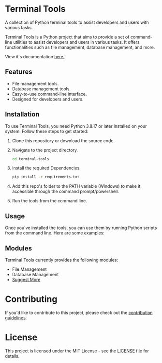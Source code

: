 # Terminal Tools

A collection of Python terminal tools to assist developers and users with various tasks.

Terminal Tools is a Python project that aims to provide a set of command-line utilities to assist developers and users in various tasks. It offers functionalities such as file management, database management, and more.

View it's documentation [here.](https://terminaltools-docs.ryanbaig.vercel.app)

## Features

- File management tools.
- Database management tools.
- Easy-to-use command-line interface.
- Designed for developers and users.

## Installation

To use Terminal Tools, you need Python 3.8.17 or later installed on your system. Follow these steps to get started:

1. Clone this repository or download the source code.
2. Navigate to the project directory.

   ```bash
   cd terminal-tools
   ```

3. Install the required Dependencies.
   ```bash
   pip install -r requirements.txt
   ```
4. Add this repo's folder to the PATH variable (Windows) to make it accessible through the command prompt/powershell.
5. Run the tools from the command line.

## Usage

Once you've installed the tools, you can use them by running Python scripts from the command line. Here are some examples:

## Modules

Terminal Tools currently provides the following modules:

- File Management
- Database Management
- [Suggest More](https://github.com/RyanBaig/TerminalTools/issues/new?labels=Module%20Request)

# Contributing

If you'd like to contribute to this project, please check out the [contribution guidelines](CONTRIBUTING.MD).

# License

This project is licensed under the MIT License - see the [LICENSE](LICENSE) file for details.
